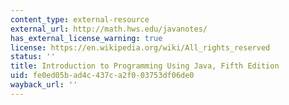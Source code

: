 ```yaml
---
content_type: external-resource
external_url: http://math.hws.edu/javanotes/
has_external_license_warning: true
license: https://en.wikipedia.org/wiki/All_rights_reserved
status: ''
title: Introduction to Programming Using Java, Fifth Edition
uid: fe0ed05b-ad4c-437c-a2f0-03753df06de0
wayback_url: ''
---
```

